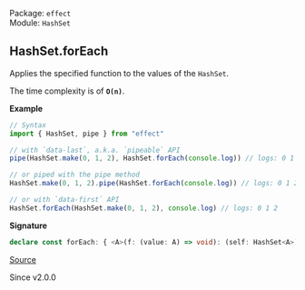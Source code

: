 Package: `effect`<br />
Module: `HashSet`<br />

## HashSet.forEach

Applies the specified function to the values of the `HashSet`.

The time complexity is of **`O(n)`**.

**Example**

```ts
// Syntax
import { HashSet, pipe } from "effect"

// with `data-last`, a.k.a. `pipeable` API
pipe(HashSet.make(0, 1, 2), HashSet.forEach(console.log)) // logs: 0 1 2

// or piped with the pipe method
HashSet.make(0, 1, 2).pipe(HashSet.forEach(console.log)) // logs: 0 1 2

// or with `data-first` API
HashSet.forEach(HashSet.make(0, 1, 2), console.log) // logs: 0 1 2
```

**Signature**

```ts
declare const forEach: { <A>(f: (value: A) => void): (self: HashSet<A>) => void; <A>(self: HashSet<A>, f: (value: A) => void): void; }
```

[Source](https://github.com/Effect-TS/effect/tree/main/packages/effect/src/HashSet.ts#L1915)

Since v2.0.0